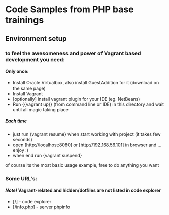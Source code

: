 # Code Samples from PHP base trainings


## Environment setup

### to feel the awesomeness and power of Vagrant based development you need:

#### Only once:

* Install Oracle Virtualbox, also install GuestAddition for it (download on the same page)
* Install Vagrant
* [optionally] install vagrant plugin for your IDE (eg. NetBeans)
* Run {{vagrant up}} (from command line or IDE) in this directory and wait until all magic taking place

##### Each time

* just run {vagrant resume} when start working with project (it takes few seconds)
* open [http://localhost:8080] or [http://192.168.56.101] in browser and ... enjoy :)
* when end run {vagrant suspend}

of course its the most basic usage example, free to do anything you want


### Some URL's:

#### *Note!* Vagrant-related and hidden/dotfiles are not listed in code explorer

* [/] - code explorer
* [/info.php] - server phpinfo
